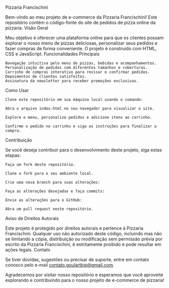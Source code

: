Pizzaria Francischini

Bem-vindo ao meu projeto de e-commerce da Pizzaria Francischini! Este repositório contém o código-fonte do site de pedidos de pizza online da pizzaria.
Visão Geral

Meu objetivo é oferecer uma plataforma online para que os clientes possam explorar o nosso menu de pizzas deliciosas, personalizar seus pedidos e fazer compras de forma conveniente. O projeto é construído com HTML, CSS e JavaScript.
Funcionalidades Principais

    Navegação intuitiva pelo menu de pizzas, bebidas e acompanhamentos.
    Personalização de pedidos com diferentes tamanhos e coberturas.
    Carrinho de compras interativo para revisar e confirmar pedidos.
    Depoimentos de clientes satisfeitos.
    Assinatura da newsletter para receber promoções exclusivas.

Como Usar

    Clone este repositório em sua máquina local usando o comando:

    Abra o arquivo index.html no seu navegador para visualizar o site.

    Explore o menu, personalize pedidos e adicione itens ao carrinho.

    Confirme o pedido no carrinho e siga as instruções para finalizar a compra.

Contribuição

Se você deseja contribuir para o desenvolvimento deste projeto, siga estas etapas:

    Faça um fork deste repositório.

    Clone o fork para o seu ambiente local.

    Crie uma nova branch para suas alterações:

    Faça as alterações desejadas e faça commits:

    Envie as alterações para o GitHub:

    Abra um pull request neste repositório.

Aviso de Direitos Autorais

Este projeto é protegido por direitos autorais e pertence à Pizzaria Francischini. Qualquer uso não autorizado deste código, incluindo mas não se limitando a cópia, distribuição ou modificação sem permissão prévia por escrito da Pizzaria Francischini, é estritamente proibido e pode resultar em ações legais.
Contato

Se tiver dúvidas, sugestões ou precisar de suporte, entre em contato conosco pelo e-mail contato.goulartbje@gmail.com.

Agradecemos por visitar nosso repositório e esperamos que você aproveite explorando e contribuindo para o nosso projeto de e-commerce de pizzaria!
